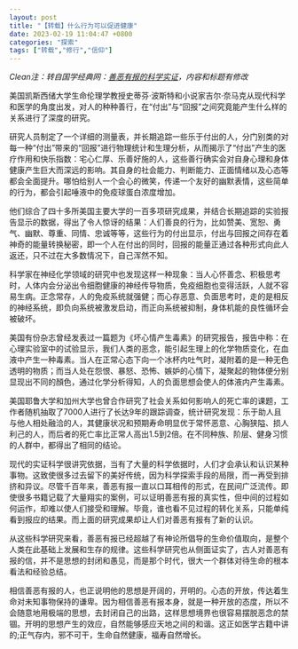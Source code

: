 ```yaml
---
layout: post
title: "【转载】什么行为可以促进健康"
date: 2023-02-19 11:04:47 +0800
categories: "探索"
tags: ["转载","修行","信仰"]
---
```


*Clean注：转自国学经典网：[善恶有报的科学实证](https://www.dabeirm.com/zhishi/52881.html)，内容和标题有修改*

美国凯斯西储大学生命伦理学教授史蒂芬·波斯特和小说家吉尔·奈马克从现代科学和医学的角度出发，对人的种种善行，在“付出”与“回报”之间究竟能产生什么样的关系进行了深度的研究。

研究人员制定了一个详细的测量表，并长期追踪一些乐于付出的人，分门别类的对每一种“付出”带来的“回报”进行物理统计和生理分析，从而揭示了“付出”产生的医疗作用和快乐指数：宅心仁厚、乐善好施的人，这些善行确实会对自身心理和身体健康产生巨大而深远的影响。其自身的社会能力、判断能力、正面情绪以及心态等都会全面提升。哪怕给别人一个会心的微笑，传递一个友好的幽默表情，这些简单的行为，都会引起唾液中的免疫球蛋白浓度增加。

他们综合了四十多所美国主要大学的一百多项研究成果，并结合长期追踪的实验报告显示的数据，得出了令人惊讶的结果：人们善良的行为，比如赞美、宽恕、勇气、幽默、尊重、同情、忠诚等等，这些行为的付出显示，付出与回报之间存在着神奇的能量转换秘密，即一个人在付出的同时，回报的能量正通过各种形式向此人返还，只不过在大多数情况下，自己浑然不知。

科学家在神经化学领域的研究中也发现这样一种现象：当人心怀善念、积极思考时，人体内会分泌出令细胞健康的神经传导物质，免疫细胞也变得活跃，人就不容易生病。正念常存，人的免疫系统就强健；而心存恶意、负面思考时，走的是相反的神经系统，即负向系统被激发启动，而正向系统被抑制，身体机能的良性循环会被破坏。

美国有份杂志曾经发表过一篇题为《坏心情产生毒素》的研究报告，报告中称：在心理实验室中的试验显示，我们人类的恶念，能引起生理上的化学物质变化，在血液中产生一种毒素。当人在正常心态下向一个冰杯内吐气时，凝附着的是一种无色透明的物质；而当人处在怨恨、暴怒、恐怖、嫉妒的心情下，凝聚起的物体便分别显现出不同的顏色，通过化学分析得知，人的负面思想会使人的体液内产生毒素。

美国耶鲁大学和加州大学也曾合作研究了社会关系如何影响人的死亡率的课题，工作者随机抽取了7000人进行了长达9年的跟踪调查，统计研究发现：乐于助人且与他人相处融洽的人，其健康状况和预期寿命明显优于常怀恶意、心胸狭隘、损人利己的人，而后者的死亡率比正常人高出1.5到2倍。在不同种族、阶层、健身习惯的人群中，都得出了相同的结论。

现代的实证科学很讲究依据，当有了大量的科学依据时，人们才会承认和认识某种事物。这致使很多过去留下的美好传统，因为科学探索手段的局限，而一再受到排挤和异议。尽管千百年来，善恶有报一直以口耳相传的形式，在民间广泛流传。即使很多书籍记载了大量翔实的案例，可以证明善恶有报的真实性，但中间的过程如何运作，却难以使人们接受和理解。毕竟，谁也看不见过程的转化关系，只能单纯看到报应的结果。而上面的研究成果却让人们对善恶有报有了新的认识。

从这些科学研究来看，善恶有报已经超越了有神论所倡导的生命价值取向，是整个人类在此基础上发展和生存的规律。这些科学研究也从侧面证实了，古人对善恶有报的信，并不是思想的封闭和愚见，而是那个时代，很大一个群体对待生命的根本看法和经验总结。

相信善恶有报的人，也正说明他的思想是开阔的，开明的。心态的开放，传达着生命对未知事物保持的谦卑。因为相信善恶有报本身，就是一种开放的态度，所以不会随意地用极端的思想，去封闭自己的出路，这样思想境界也很容易摆脱恶念的禁锢。开明的思想产生的效应，自然能够感应天地之间的和谐。这正如医学古籍中讲的;正气存内，邪不可干，生命自然健康，福寿自然增长。
